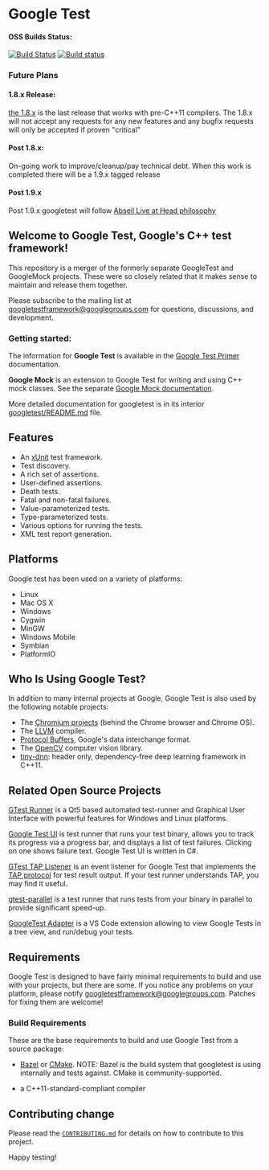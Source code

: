 # Google Test

#### OSS Builds Status:

[![Build Status](https://api.travis-ci.org/google/googletest.svg?branch=master)](https://travis-ci.org/google/googletest)
[![Build status](https://ci.appveyor.com/api/projects/status/4o38plt0xbo1ubc8/branch/master?svg=true)](https://ci.appveyor.com/project/GoogleTestAppVeyor/googletest/branch/master)

### Future Plans

#### 1.8.x Release:

[the 1.8.x](https://github.com/google/googletest/releases/tag/release-1.8.1) is
the last release that works with pre-C++11 compilers. The 1.8.x will not accept
any requests for any new features and any bugfix requests will only be accepted
if proven "critical"

#### Post 1.8.x:

On-going work to improve/cleanup/pay technical debt. When this work is completed
there will be a 1.9.x tagged release

#### Post 1.9.x

Post 1.9.x googletest will follow
[Abseil Live at Head philosophy](https://abseil.io/about/philosophy)

## Welcome to **Google Test**, Google's C++ test framework!

This repository is a merger of the formerly separate GoogleTest and GoogleMock
projects. These were so closely related that it makes sense to maintain and
release them together.

Please subscribe to the mailing list at googletestframework@googlegroups.com for
questions, discussions, and development.

### Getting started:

The information for **Google Test** is available in the
[Google Test Primer](googletest/docs/primer.md) documentation.

**Google Mock** is an extension to Google Test for writing and using C++ mock
classes. See the separate [Google Mock documentation](googlemock/README.md).

More detailed documentation for googletest is in its interior
[googletest/README.md](googletest/README.md) file.

## Features

- An [xUnit](https://en.wikipedia.org/wiki/XUnit) test framework.
- Test discovery.
- A rich set of assertions.
- User-defined assertions.
- Death tests.
- Fatal and non-fatal failures.
- Value-parameterized tests.
- Type-parameterized tests.
- Various options for running the tests.
- XML test report generation.

## Platforms

Google test has been used on a variety of platforms:

- Linux
- Mac OS X
- Windows
- Cygwin
- MinGW
- Windows Mobile
- Symbian
- PlatformIO

## Who Is Using Google Test?

In addition to many internal projects at Google, Google Test is also used by the
following notable projects:

- The [Chromium projects](http://www.chromium.org/) (behind the Chrome browser
  and Chrome OS).
- The [LLVM](http://llvm.org/) compiler.
- [Protocol Buffers](https://github.com/google/protobuf), Google's data
  interchange format.
- The [OpenCV](http://opencv.org/) computer vision library.
- [tiny-dnn](https://github.com/tiny-dnn/tiny-dnn): header only,
  dependency-free deep learning framework in C++11.

## Related Open Source Projects

[GTest Runner](https://github.com/nholthaus/gtest-runner) is a Qt5 based
automated test-runner and Graphical User Interface with powerful features for
Windows and Linux platforms.

[Google Test UI](https://github.com/ospector/gtest-gbar) is test runner that
runs your test binary, allows you to track its progress via a progress bar, and
displays a list of test failures. Clicking on one shows failure text. Google
Test UI is written in C#.

[GTest TAP Listener](https://github.com/kinow/gtest-tap-listener) is an event
listener for Google Test that implements the
[TAP protocol](https://en.wikipedia.org/wiki/Test_Anything_Protocol) for test
result output. If your test runner understands TAP, you may find it useful.

[gtest-parallel](https://github.com/google/gtest-parallel) is a test runner that
runs tests from your binary in parallel to provide significant speed-up.

[GoogleTest Adapter](https://marketplace.visualstudio.com/items?itemName=DavidSchuldenfrei.gtest-adapter)
is a VS Code extension allowing to view Google Tests in a tree view, and
run/debug your tests.

## Requirements

Google Test is designed to have fairly minimal requirements to build and use
with your projects, but there are some. If you notice any problems on your
platform, please notify
[googletestframework@googlegroups.com](https://groups.google.com/forum/#!forum/googletestframework).
Patches for fixing them are welcome!

### Build Requirements

These are the base requirements to build and use Google Test from a source
package:

- [Bazel](https://bazel.build/) or [CMake](https://cmake.org/). NOTE: Bazel is
  the build system that googletest is using internally and tests against.
  CMake is community-supported.

- a C++11-standard-compliant compiler

## Contributing change

Please read the [`CONTRIBUTING.md`](CONTRIBUTING.md) for details on how to
contribute to this project.

Happy testing!

